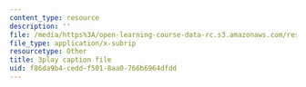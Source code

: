 ```yaml
---
content_type: resource
description: ''
file: /media/https%3A/open-learning-course-data-rc.s3.amazonaws.com/res-18-008-calculus-revisited-complex-variables-differential-equations-and-linear-algebra-fall-2011/f86da9b4ceddf5018aa0766b6964dfdd_CEbrxYGpfZY.srt
file_type: application/x-subrip
resourcetype: Other
title: 3play caption file
uid: f86da9b4-cedd-f501-8aa0-766b6964dfdd
---
```

